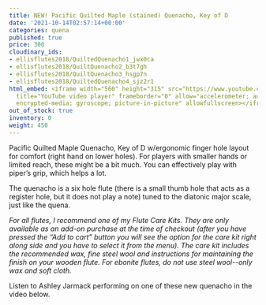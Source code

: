 ```yaml
---
title: NEW! Pacific Quilted Maple (stained) Quenacho, Key of D
date: '2021-10-14T02:57:14+00:00'
categories: quena
published: true
price: 300
cloudinary_ids:
- ellisflutes2018/QuiltedQuenacho1_jwx0ca
- ellisflutes2018/QuiltQuenacho2_b3t7gh
- ellisflutes2018/QuiltQuenacho3_hsgp7n
- ellisflutes2018/QuiltedQuenacho4_sjz2r1
html_embed: <iframe width="560" height="315" src="https://www.youtube.com/embed/BZHoV1S_znw"
  title="YouTube video player" frameborder="0" allow="accelerometer; autoplay; clipboard-write;
  encrypted-media; gyroscope; picture-in-picture" allowfullscreen></iframe>
out_of_stock: true
inventory: 0
weight: 450
---
```


Pacific Quilted Maple Quenacho, Key of D w/ergonomic finger hole layout for comfort (right hand on lower holes).  For players with smaller hands or limited reach, these might be a bit much.  You can effectively play with piper’s grip, which helps a lot.

The quenacho is a six hole flute (there is a small thumb hole that acts as a register hole, but it does not play a note) tuned to the diatonic major scale, just like the quena.

*For all flutes, I recommend one of my Flute Care Kits. They are only available as an add-on purchase at the time of checkout (after you have pressed the “Add to cart” button you will see the option for the care kit right along side and you have to select it from the menu). The care kit includes the recommended wax, fine steel wool and instructions for maintaining the finish on your wooden flute. For ebonite flutes, do not use steel wool--only wax and soft cloth.*

Listen to Ashley Jarmack performing on one of these new quenacho in the video below.
